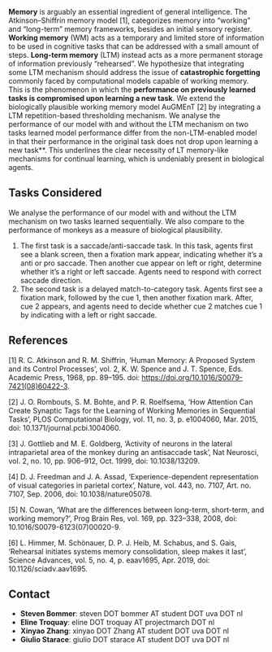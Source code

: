 **Memory** is arguably an essential ingredient of general intelligence. The
Atkinson–Shiffrin memory model [1], categorizes memory into “working” and
“long-term” memory frameworks, besides an initial sensory register. **Working
memory** (WM) acts as a temporary and limited store of information to be used in
cognitive tasks that can be addressed with a small amount of steps. **Long-term
memory** (LTM) instead acts as a more permanent storage of information
previously “rehearsed”. We hypothesize that integrating some LTM mechanism
should address the issue of **catastrophic forgetting** commonly faced by
computational models capable of working memory. This is the phenomenon in which
the **performance on previously learned tasks is compromised upon learning a new
task**. We extend the biologically plausible working memory model AuGMEnT [2] by
integrating a LTM repetition-based thresholding mechanism. We analyse the
performance of our model with and without the LTM mechanism on two tasks learned
model performance differ from the non-LTM-enabled model in that their
performance in the original task does not drop upon learning a new task\*\*.
This underlines the clear necessity of LT memory-like mechanisms for continual
learning, which is undeniably present in biological agents.

## Tasks Considered

We analyse the performance of our model with and without the LTM mechanism on
two tasks learned sequentially. We also compare to the performance of monkeys as
a measure of biological plausibility.

1. The first task is a saccade/anti-saccade task. In this task, agents first see
   a blank screen, then a fixation mark appear, indicating whether it’s a anti
   or pro saccade. Then another cue appear on left or right, determine whether
   it’s a right or left saccade. Agents need to respond with correct saccade
   direction.
2. The second task is a delayed match-to-category task. Agents first see a
   fixation mark, followed by the cue 1, then another fixation mark. After, cue
   2 appears, and agents need to decide whether cue 2 matches cue 1 by
   indicating with a left or right saccade.

## References

[1] R. C. Atkinson and R. M. Shiffrin, ‘Human Memory: A Proposed System and its
Control Processes’, vol. 2, K. W. Spence and J. T. Spence, Eds. Academic Press,
1968, pp. 89–195. doi: https://doi.org/10.1016/S0079-7421(08)60422-3.

[2] J. O. Rombouts, S. M. Bohte, and P. R. Roelfsema, ‘How Attention Can Create
Synaptic Tags for the Learning of Working Memories in Sequential Tasks’, PLOS
Computational Biology, vol. 11, no. 3, p. e1004060, Mar. 2015, doi:
10.1371/journal.pcbi.1004060.

[3] J. Gottlieb and M. E. Goldberg, ‘Activity of neurons in the lateral
intraparietal area of the monkey during an antisaccade task’, Nat Neurosci, vol.
2, no. 10, pp. 906–912, Oct. 1999, doi: 10.1038/13209.

[4] D. J. Freedman and J. A. Assad, ‘Experience-dependent representation of
visual categories in parietal cortex’, Nature, vol. 443, no. 7107, Art. no.
7107, Sep. 2006, doi: 10.1038/nature05078.

[5] N. Cowan, ‘What are the differences between long-term, short-term, and
working memory?’, Prog Brain Res, vol. 169, pp. 323–338, 2008, doi:
10.1016/S0079-6123(07)00020-9.

[6] L. Himmer, M. Schönauer, D. P. J. Heib, M. Schabus, and S. Gais, ‘Rehearsal
initiates systems memory consolidation, sleep makes it last’, Science Advances,
vol. 5, no. 4, p. eaav1695, Apr. 2019, doi: 10.1126/sciadv.aav1695.

## Contact

- **Steven Bommer**: steven DOT bommer AT student DOT uva DOT nl
- **Eline Troquay**: eline DOT troquay AT projectmarch DOT nl
- **Xinyao Zhang**: xinyao DOT Zhang AT student DOT uva DOT nl
- **Giulio Starace**: giulio DOT starace AT student DOT uva DOT nl
